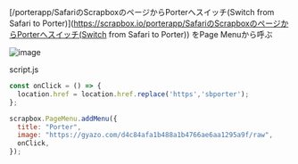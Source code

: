 
[/porterapp/SafariのScrapboxのページからPorterへスイッチ(Switch from Safari to Porter)](https://scrapbox.io/porterapp/SafariのScrapboxのページからPorterへスイッチ(Switch from Safari to Porter))
をPage Menuから呼ぶ

![image](https://gyazo.com/d4c84afa1b488a1b4766ae6aa1295a9f/thumb/1000)

script.js

```javascript
const onClick = () => {
  location.href = location.href.replace('https','sbporter');
};

scrapbox.PageMenu.addMenu({
  title: "Porter",
  image: "https://gyazo.com/d4c84afa1b488a1b4766ae6aa1295a9f/raw",
  onClick,
});
```


